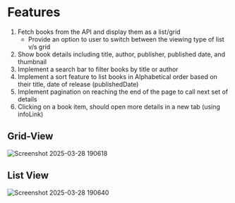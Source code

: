 # Features
1.  Fetch books from the API and display them as a list/grid
    -   Provide an option to user to switch between the viewing type of list v/s grid
2.  Show book details including title, author, publisher, published date, and thumbnail
3.  Implement a search bar to filter books by title or author
4.  Implement a sort feature to list books in Alphabetical order based on their title, date of release (publishedDate)
5.  Implement pagination on reaching the end of the page to call next set of details
6.  Clicking on a book item, should open more details in a new tab (using infoLink)

## Grid-View
![Screenshot 2025-03-28 190618](https://github.com/user-attachments/assets/cd3db791-909b-4560-98cf-73685ebdab26)

## List View
![Screenshot 2025-03-28 190640](https://github.com/user-attachments/assets/4b33d48d-5707-4977-be20-52b5c674d3f8)
